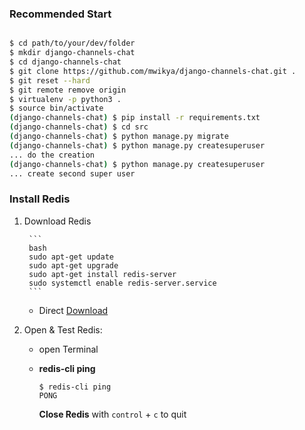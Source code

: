 
### Recommended Start
```bash

$ cd path/to/your/dev/folder
$ mkdir django-channels-chat
$ cd django-channels-chat
$ git clone https://github.com/mwikya/django-channels-chat.git .
$ git reset --hard
$ git remote remove origin
$ virtualenv -p python3 .
$ source bin/activate
(django-channels-chat) $ pip install -r requirements.txt
(django-channels-chat) $ cd src
(django-channels-chat) $ python manage.py migrate
(django-channels-chat) $ python manage.py createsuperuser
... do the creation
(django-channels-chat) $ python manage.py createsuperuser
... create second super user 
```


### Install Redis
1. Download Redis

        ```
        bash          
        sudo apt-get update
        sudo apt-get upgrade
        sudo apt-get install redis-server
        sudo systemctl enable redis-server.service
        ```


    - Direct [Download](http://redis.io/download)

2. Open & Test Redis:
    - open Terminal

    - **redis-cli ping**
        ```
        $ redis-cli ping
        PONG
        ```

        **Close Redis** with `control` + `c` to quit